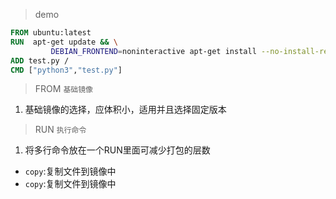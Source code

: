 > demo
```Dockerfile
FROM ubuntu:latest
RUN  apt-get update && \
         DEBIAN_FRONTEND=noninteractive apt-get install --no-install-recommends -y python3.9 python3-pip python3.9-dev
ADD test.py /
CMD ["python3","test.py"]
```

> FROM `基础镜像`
1. 基础镜像的选择，应体积小，适用并且选择固定版本

> RUN `执行命令`
1. 将多行命令放在一个RUN里面可减少打包的层数

+ `copy`:复制文件到镜像中
+ `copy`:复制文件到镜像中
